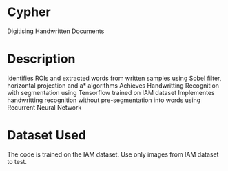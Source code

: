# Cypher
Digitising Handwritten Documents

# Description

Identifies ROIs and extracted words from written samples using Sobel filter, horizontal projection and a* algorithms
Achieves Handwritting Recognition with segmentation using Tensorflow trained on IAM dataset
Implementes handwritting recognition without pre-segmentation into words using Recurrent Neural Network

# Dataset Used
The code is trained on the IAM dataset. Use only images from IAM dataset to test.

